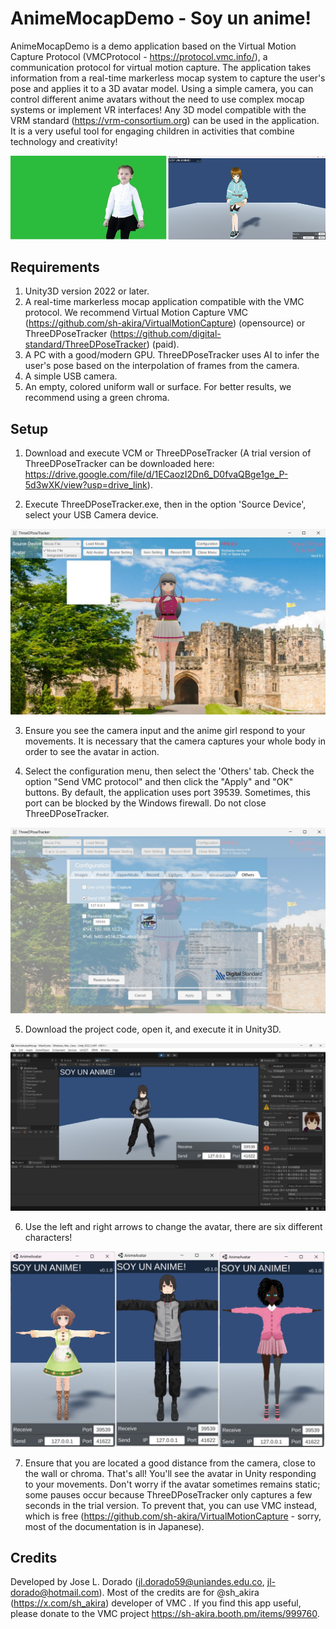 # AnimeMocapDemo - Soy un anime!

AnimeMocapDemo is a demo application based on the Virtual Motion Capture Protocol (VMCProtocol - https://protocol.vmc.info/), a communication protocol for virtual motion capture. The application takes information from a real-time markerless mocap system to capture the user's pose and applies it to a 3D avatar model. Using a simple camera, you can control different anime avatars without the need to use complex mocap systems or implement VR interfaces! Any 3D model compatible with the VRM standard (https://vrm-consortium.org) can be used in the application. It is a very useful tool for engaging children in activities that combine technology and creativity!

![Promo](imgs/0.jpg)

## Requirements

1. Unity3D version 2022 or later.
2. A real-time markerless mocap application compatible with the VMC protocol. We recommend Virtual Motion Capture VMC (https://github.com/sh-akira/VirtualMotionCapture) (opensource) or ThreeDPoseTracker (https://github.com/digital-standard/ThreeDPoseTracker) (paid).
3. A PC with a good/modern GPU. ThreeDPoseTracker uses AI to infer the user's pose based on the interpolation of frames from the camera.
4. A simple USB camera.
5. An empty, colored uniform wall or surface. For better results, we recommend using a green chroma.


## Setup 

1. Download and execute VCM or ThreeDPoseTracker (A trial version of ThreeDPoseTracker can be downloaded here: https://drive.google.com/file/d/1ECaozI2Dn6_D0fvaQBge1ge_P-5d3wXK/view?usp=drive_link).

2. Execute ThreeDPoseTracker.exe, then in the option 'Source Device', select your USB Camera device. 

![Step1](imgs/1.jpg)

3. Ensure you see the camera input and the anime girl respond to your movements. It is necessary that the camera captures your whole body in order to see the avatar in action.

4. Select the configuration menu, then select the 'Others' tab. Check the option "Send VMC protocol" and then click the "Apply" and "OK" buttons. By default, the application uses port 39539. Sometimes, this port can be blocked by the Windows firewall. Do not close ThreeDPoseTracker.

![Step2](imgs/2.jpg)

5. Download the project code, open it, and execute it in Unity3D.

![Step3](imgs/3.jpg)

6. Use the left and right arrows to change the avatar, there are six different characters!

![Step4](imgs/4.jpg)

7. Ensure that you are located a good distance from the camera, close to the wall or chroma. That's all! You'll see the avatar in Unity responding to your movements. Don't worry if the avatar sometimes remains static; some pauses occur because ThreeDPoseTracker only captures a few seconds in the trial version. To prevent that, you can use VMC instead, which is free (https://github.com/sh-akira/VirtualMotionCapture - sorry, most of the documentation is in Japanese).


## Credits

Developed by Jose L. Dorado (jl.dorado59@uniandes.edu.co,  jl-dorado@hotmail.com). Most of the credits are for @sh_akira (https://x.com/sh_akira) developer of VMC . If you find this app useful, please donate to the VMC project https://sh-akira.booth.pm/items/999760.  



